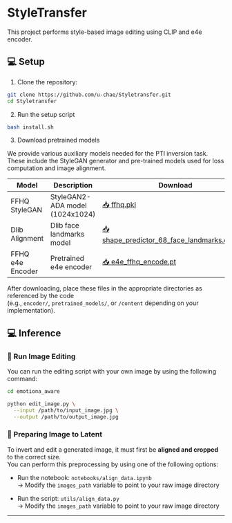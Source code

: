 # StyleTransfer

This project performs style-based image editing using CLIP and e4e encoder.

## 💻 Setup

1. Clone the repository:

```bash
git clone https://github.com/u-chae/Styletransfer.git
cd Styletransfer
```
2. Run the setup script

```bash
bash install.sh
```
3. Download pretrained models

We provide various auxiliary models needed for the PTI inversion task.  
These include the StyleGAN generator and pre-trained models used for loss computation and image alignment.

| Model             | Description                             | Download |
|------------------|-----------------------------------------|----------|
| FFHQ StyleGAN    | StyleGAN2-ADA model (1024x1024)         | [📥 ffhq.pkl](https://nvlabs-fi-cdn.nvidia.com/stylegan2-ada-pytorch/pretrained/ffhq.pkl) |
| Dlib Alignment   | Dlib face landmarks model               | [📥 shape_predictor_68_face_landmarks.dat.bz2](https://drive.google.com/file/d/1HKmjg6iXsWr4aFPuU0gBXPGR83wqMzq7/view)
| FFHQ e4e Encoder | Pretrained e4e encoder                  | [📥 e4e_ffhq_encode.pt](https://drive.google.com/file/d/1ALC5CLA89Ouw40TwvxcwebhzWXM5YSCm/view)

After downloading, place these files in the appropriate directories as referenced by the code  
(e.g., `encoder/`, `pretrained_models/`, or `/content` depending on your implementation).

## 💻 Inference

### 🚀 Run Image Editing

You can run the editing script with your own image by using the following command:

```bash
cd emotiona_aware

python edit_image.py \
  --input /path/to/input_image.jpg \
  --output /path/to/output_image.jpg 
```

### 📁 Preparing Image to Latent

To invert and edit a generated image, it must first be **aligned and cropped** to the correct size.  
You can perform this preprocessing by using one of the following options:

- Run the notebook: `notebooks/align_data.ipynb`  
  → Modify the `images_path` variable to point to your raw image directory

- Run the script: `utils/align_data.py`  
  → Modify the `images_path` variable to point to your raw image directory

---

